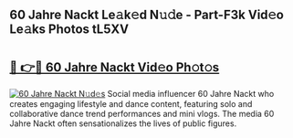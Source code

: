 ## 60 Jahre Nackt Le𝚊k𝚎d N𝚞𝚍e - Part-F3k Vid𝚎o Le𝚊ks Photos tL5XV

# <h2><a href="http://fb05a1.evod.top/?m=60+Jahre+Nackt">🔗 👉🔴 60 Jahre Nackt Vid𝚎o Ph𝚘t𝚘s</a></h2>

[![60 Jahre Nackt N𝚞d𝚎s](https://i.imgur.com/8V9OHl7.gif)](http://fb05a1.evod.top/?m=60+Jahre+Nackt)
Social media influencer 60 Jahre Nackt who creates engaging lifestyle and dance content, featuring solo and collaborative dance trend performances and mini vlogs. The media 60 Jahre Nackt often sensationalizes the lives of public figures. 
